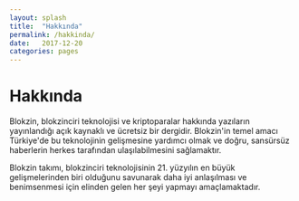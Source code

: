 ```yaml
---
layout: splash
title:  "Hakkında"
permalink: /hakkinda/
date:   2017-12-20
categories: pages
---
```


Hakkında
========

Blokzin, blokzinciri teknolojisi ve kriptoparalar hakkında yazıların yayınlandığı açık kaynaklı ve
ücretsiz bir dergidir. Blokzin'in temel amacı Türkiye'de bu teknolojinin gelişmesine yardımcı olmak ve
doğru, sansürsüz haberlerin herkes tarafından ulaşılabilmesini sağlamaktır.

Blokzin takımı, blokzinciri teknolojisinin 21. yüzyılın en büyük gelişmelerinden biri olduğunu savunarak
daha iyi anlaşılması ve benimsenmesi için elinden gelen her şeyi yapmayı amaçlamaktadır.
